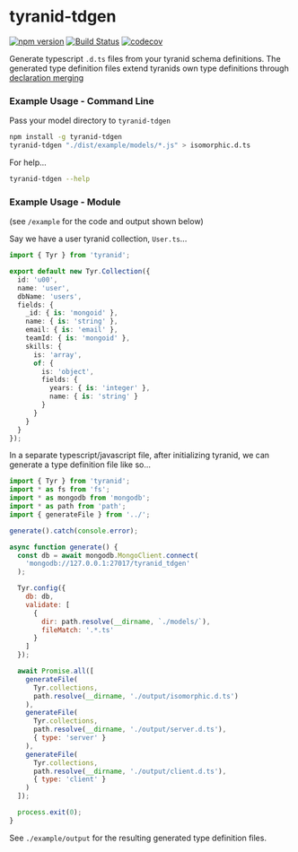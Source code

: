 # tyranid-tdgen

[![npm version](https://badge.fury.io/js/tyranid-tdgen.svg)](https://badge.fury.io/js/tyranid-tdgen)
[![Build Status](https://travis-ci.org/tyranid-org/tyranid-tdgen.svg?branch=master)](https://travis-ci.org/tyranid-org/tyranid-tdgen)
[![codecov](https://codecov.io/gh/tyranid-org/tyranid-tdgen/branch/master/graph/badge.svg)](https://codecov.io/gh/tyranid-org/tyranid-tdgen)

Generate typescript `.d.ts` files from your tyranid schema definitions. The generated type definition files extend tyranids own type definitions through [declaration merging](https://www.typescriptlang.org/docs/handbook/declaration-merging.html)


### Example Usage - Command Line

Pass your model directory to `tyranid-tdgen`

```bash
npm install -g tyranid-tdgen
tyranid-tdgen "./dist/example/models/*.js" > isomorphic.d.ts
```

For help...

```bash
tyranid-tdgen --help
```

### Example Usage - Module

(see `/example` for the code and output shown below)

Say we have a user tyranid collection, `User.ts`...

```typescript
import { Tyr } from 'tyranid';

export default new Tyr.Collection({
  id: 'u00',
  name: 'user',
  dbName: 'users',
  fields: {
    _id: { is: 'mongoid' },
    name: { is: 'string' },
    email: { is: 'email' },
    teamId: { is: 'mongoid' },
    skills: {
      is: 'array',
      of: {
        is: 'object',
        fields: {
          years: { is: 'integer' },
          name: { is: 'string' }
        }
      }
    }
  }
});
```

In a separate typescript/javascript file, after initializing tyranid, we can generate a type definition file like so...

```javascript
import { Tyr } from 'tyranid';
import * as fs from 'fs';
import * as mongodb from 'mongodb';
import * as path from 'path';
import { generateFile } from '../';

generate().catch(console.error);

async function generate() {
  const db = await mongodb.MongoClient.connect(
    'mongodb://127.0.0.1:27017/tyranid_tdgen'
  );

  Tyr.config({
    db: db,
    validate: [
      {
        dir: path.resolve(__dirname, `./models/`),
        fileMatch: '.*.ts'
      }
    ]
  });

  await Promise.all([
    generateFile(
      Tyr.collections,
      path.resolve(__dirname, './output/isomorphic.d.ts')
    ),
    generateFile(
      Tyr.collections,
      path.resolve(__dirname, './output/server.d.ts'),
      { type: 'server' }
    ),
    generateFile(
      Tyr.collections,
      path.resolve(__dirname, './output/client.d.ts'),
      { type: 'client' }
    )
  ]);

  process.exit(0);
}
```

See `./example/output` for the resulting generated type definition files.